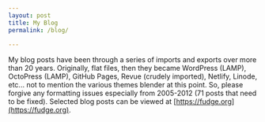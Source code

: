 ```yaml
---
layout: post
title: My Blog
permalink: /blog/
  
---
```


My blog posts have been through a series of imports and exports over more than 20 years. Originally, flat files, then they became WordPress (LAMP), OctoPress (LAMP), GitHub Pages, Revue (crudely imported), Netlify, Linode, etc... not to mention the various themes blender at this point. So, please forgive any formatting issues especially from 2005-2012 (71 posts that need to be fixed). Selected blog posts can be viewed at [https://fudge.org](https://fudge.org).
